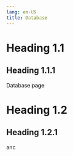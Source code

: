 ```yaml
---
lang: en-US
title: Database
---
```


<!-- [[toc]] -->

# Heading 1.1

## Heading 1.1.1

Database page

# Heading 1.2

## Heading 1.2.1

anc
